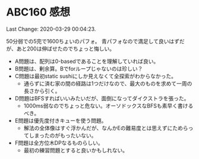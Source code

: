 # ABC160 感想

Last Change: 2020-03-29 00:04:23.

50分弱での5完で1600ちょいのパフォ。
青パフォなので満足して良いはずだが、あと200は伸ばせたのでちょっと悔しい。

- A問題は、配列は0-basedであることを理解していれば良い。
- B問題は、剰余算。Bでforループじゃないのは珍しい？
- C問題は最初static sushiにしか見えなくて全探索がわからなかった。
  - 通らずに済む家の間の経路は1つだけなので、最大のものを求めて一周の長さから引く。
- D問題はBFSすればいいみたいだが、面倒になってダイクストラを張った。
  - 1000ms弱なのでちょっと危ない。オーソドックスなBFSも素早く書けるべき。
- E問題は優先度付きキューを使う問題。
  - 解法の全体像はすぐ浮かんだが、なんかEの難易度とは思えずにためらってしまったのがもったいない。
- F問題は全方位木DPなるものらしい。
  - 最初の練習問題とすると良いかもしれない。

